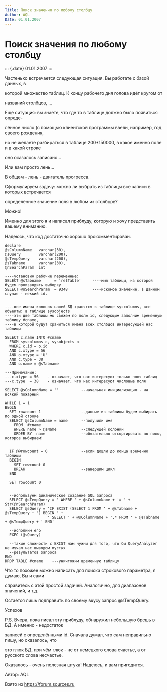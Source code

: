 ```yaml
---
Title: Поиск значения по любому столбцу
Author: AQL
Date: 01.01.2007
---
```



Поиск значения по любому столбцу
================================

::: {.date}
01.01.2007
:::

Частенько встречается следующая ситуация. Вы работате с базой данных, в

которой множество таблиц. К концу рабочего дня голова идёт кругом от

названий столбцов, ...

Ещё ситуация: вы знаете, что где то в таблице должно было появиться
опреде-

лённое число (с помощью клиентской программы ввели, например, год своего
рождения,

но не желаете разбираться в таблице 200*150000, в какое именно поле и в
какой строке

оно оказалось записано...

Или вам просто лень...

В общем - лень - двигатель прогресса.

Сформулируем задачу: можно ли выбрать из таблицы все записи в которых
встречается

определённое значение поля в любом из столбцов?

Можно!

Именно для этого я и написал приблуду, которую и хочу представить вашему
вниманию.

Надеюсь, что код достаточно хорошо прокомментирован.

    declare
    @sColumnName   varchar(30),
    @sQuery        varchar(200),
    @sTempQuery    varchar(200),
    @sTabname      varchar(30),
    @nSearchParam  int

    ----установим рабочие переменные:
    SELECT @sTabname      = 'relTable'     ----имя таблицы, из которой будем производить выборку
    SELECT @nSearchParam  = 9348           ----искомое значение, в данном случае - неккий id.


    ----все имена колонок нашей БД хранятся в таблице syscolumns, все объекты: в таблице sysobjects
    ----эти две таблицы мы свяжем по полю id, следующим заполним временную таблицу #cname, 
    ----в которой будут храниться имена всех столбцов интересующей нас таблицы

    SELECT c.name INTO #cname 
      FROM syscolumns c, sysobjects o 
      WHERE c.id = o.id 
      AND c.xtype = 56 
      AND o.xtype = 'U' 
      AND c.type = 38 
      AND o.name = @sTabname

    ---Примечание:
    ---c.xtype = 56    - означает, что нас интересуют только поля таблиц
    ---c.type  = 38    - означает, что нас интересуют числовые поля

    SELECT @sColumnName = ''          --начальная инициализация - на всякий пожарный

    WHILE 1 = 1                  
    BEGIN
      SET rowcount 1                  --данные из таблицы будем выбирать по одной строке
      SELECT @sColumnName = name      --получили имя 
        FROM  #cname  
        WHERE name > @sName           --следующей колонки
        ORDER BY  name                --обязательно отсортировать по полю, которое выбираем!


      IF @@rowcount = 0               --если дошли до конца временно таблицы
      BEGIN
        SET rowcount 0          
        BREAK                         --завершим цикл
      END

      SET rowcount 0            


      --используем динамическое создание SQL запроса
      SELECT @sTempQuery = ' WHERE ' + @sColumnName + '= ' + Str(@nSearchParam)    
      SELECT @sQuery = 'IF EXIST (SELECT 1 FROM ' + @sTabname + @sTempQuery + ') BEGIN ' +
                       ' SELECT ' + @sColumnName + ',* FROM ' + @sTabname + @sTempQuery + ' END'     

      --исполним его
      EXEC (@sQuery)

      --такие сложности с EXIST нам нужны для того, что бы QueryAnalyzer не мучал нас выводом пустых 
      --результатов запроса
    END
    DROP TABLE #cname    ---уничтожим временную таблицу

Что то похожее можно написать для поиска строкового параметра, я думаю,
Вы и сами

справитесь с этой простой задачей. Аналогично, для диапазонов значений,
и т.д.

Остаётся лишь подправить по своему вкусу запрос \@sTempQuery.

Успехов

P.S. Вчера, пока писал эту приблуду, обнаружил небольшую брешь в БД. А
именно - недостаток

записей с определёнными id. Сначала думал, что сам неправильно пишу, но
оказалось, что

это глюк БД, при чём глюк - не от немецкого слова счастье, а от русского
слова несчастье.

Оказалось - очень полезная штука! Надеюсь, и вам пригодится.

Автор: AQL

Взято из <https://forum.sources.ru>
